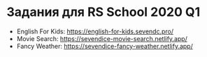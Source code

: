 # Задания для RS School 2020 Q1
 - English For Kids: https://english-for-kids.sevendc.pro/
 - Movie Search: https://sevendice-movie-search.netlify.app/
 - Fancy Weather: https://sevendice-fancy-weather.netlify.app/
